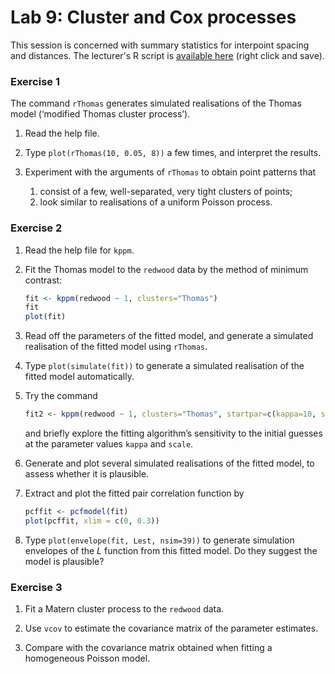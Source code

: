 Lab 9: Cluster and Cox processes
================

This session is concerned with summary statistics for interpoint spacing and distances.
The lecturer's R script is [available here](https://raw.githubusercontent.com/spatstat/SSAI2017/master/Scripts/script09.R) (right click and save).

### Exercise 1

The command `rThomas` generates simulated realisations of the Thomas model (‘modified Thomas cluster process’).

1.  Read the help file.

2.  Type `plot(rThomas(10, 0.05, 8))` a few times, and interpret the results.

3.  Experiment with the arguments of `rThomas` to obtain point patterns that
    1.  consist of a few, well-separated, very tight clusters of points;
    2.  look similar to realisations of a uniform Poisson process.

### Exercise 2

1.  Read the help file for `kppm`.

2.  Fit the Thomas model to the `redwood` data by the method of minimum contrast:

    ``` r
    fit <- kppm(redwood ~ 1, clusters="Thomas")
    fit
    plot(fit)
    ```

3.  Read off the parameters of the fitted model, and generate a simulated realisation of the fitted model using `rThomas`.

4.  Type `plot(simulate(fit))` to generate a simulated realisation of the fitted model automatically.

5.  Try the command

    ``` r
    fit2 <- kppm(redwood ~ 1, clusters="Thomas", startpar=c(kappa=10, scale=0.1))
    ```

    and briefly explore the fitting algorithm’s sensitivity to the initial guesses at the parameter values `kappa` and `scale`.

6.  Generate and plot several simulated realisations of the fitted model, to assess whether it is plausible.

7.  Extract and plot the fitted pair correlation function by

    ``` r
    pcffit <- pcfmodel(fit)
    plot(pcffit, xlim = c(0, 0.3))
    ```

8.  Type `plot(envelope(fit, Lest, nsim=39))` to generate simulation envelopes of the *L* function from this fitted model. Do they suggest the model is plausible?

### Exercise 3

1.  Fit a Matern cluster process to the `redwood` data.

2.  Use `vcov` to estimate the covariance matrix of the parameter estimates.

3.  Compare with the covariance matrix obtained when fitting a homogeneous Poisson model.
